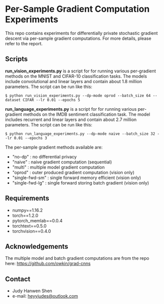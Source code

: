 Per-Sample Gradient Computation Experiments
======
This repo contains experiments for differentially private stochastic gradient descent via per-sample gradient
computations. For more details, please refer to the report.
## Scripts
**run_vision_experiments.py** is a script for for running various per-gradient methods on the MNIST and CIFAR-10
classification tasks. The models include convolutional and linear layers and contain about 1.8 million parameters.
The script can be run like this:
```
$ python run_vision_experiments.py --dp-mode oprod --batch_size 64 --dataset CIFAR --lr 0.01 --epochs 5
```

**run_language_experiments.py** is a script for for running various per-gradient methods on the IMDB sentiment
classification task. The model includes recurrent and linear layers and contain about 2.7 million parameters.
The script can be run like this:
```
$ python run_language_experiments.py --dp-mode naive --batch_size 32 --lr 0.01 --epochs 3
```

The per-sample gradient methods available are:
* "no-dp" : no differential privacy
* "naive" : naive gradient computation (sequential)
* "multi" : multiple model gradient computation
* "oprod" : outer produced gradient computation (vision only)
* "single-fwd-sm" : single forward memory efficient (vision only)
* "single-fwd-lg" : single forward storing batch gradient (vision only)

## Requirements
* numpy==1.16.2
* torch==1.2.0
* pytorch_memlab==0.0.4
* torchtext==0.5.0
* torchvision==0.4.0

## Acknowledgements
The multiple model and batch gradient computations are from the repo here: https://github.com/owkin/grad-cnns

## Contact
* Judy Hanwen Shen
* e-mail: heyyjudes@outlook.com